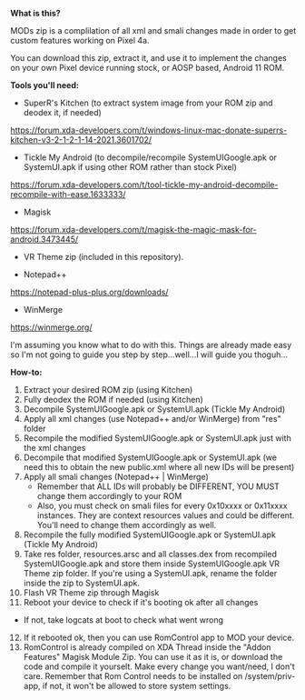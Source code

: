 **What is this?**



MODs zip is a complilation of all xml and smali changes made in order to get custom features working on Pixel 4a.

You can download this zip, extract it, and use it to implement the changes on your own Pixel device running stock, or AOSP based, Android 11 ROM.




**Tools you'll need:**


- SuperR's Kitchen (to extract system image from your ROM zip and deodex it, if needed)

https://forum.xda-developers.com/t/windows-linux-mac-donate-superrs-kitchen-v3-2-1-2-1-14-2021.3601702/


- Tickle My Android (to decompile/recompile SystemUIGoogle.apk or SystemUI.apk if using other ROM rather than stock Pixel)

https://forum.xda-developers.com/t/tool-tickle-my-android-decompile-recompile-with-ease.1633333/


- Magisk

https://forum.xda-developers.com/t/magisk-the-magic-mask-for-android.3473445/


- VR Theme zip (included in this repository).

- Notepad++

https://notepad-plus-plus.org/downloads/

- WinMerge

https://winmerge.org/




I'm assuming you know what to do with this. Things are already made easy so I'm not going to guide you step by step...well...I will guide you thoguh...




**How-to:**

1. Extract your desired ROM zip (using Kitchen)
2. Fully deodex the ROM if needed (using Kitchen)
3. Decompile SystemUIGoogle.apk or SystemUI.apk (Tickle My Android)
4. Apply all xml changes (use Notepad++ and/or WinMerge) from "res" folder
5. Recompile the modified SystemUIGoogle.apk or SystemUI.apk just with the xml changes
6. Decompile that modified SystemUIGoogle.apk or SystemUI.apk (we need this to obtain the new public.xml where all new IDs will be present)
7. Apply all smali changes (Notepad++ | WinMerge)
   - Remember that ALL IDs will probably be DIFFERENT, YOU MUST change them accordingly to your ROM
   - Also, you must check on smali files for every 0x10xxxx or 0x11xxxx instances. They are context resources values and could be different. You'll need to change them accordingly as well.
8. Recompile the fully modified SystemUIGoogle.apk or SystemUI.apk (Tickle My Android)
9. Take res folder, resources.arsc and all classes.dex from recompiled SystemUIGoogle.apk and store them inside SystemUIGoogle.apk VR Theme zip folder. If you're using a SystemUI.apk, rename the folder inside the zip to SystemUI.apk.
10. Flash VR Theme zip through Magisk
11. Reboot your device to check if it's booting ok after all changes
   - If not, take logcats at boot to check what went wrong
12. If it rebooted ok, then you can use RomControl app to MOD your device.
13. RomControl is already compiled on XDA Thread inside the "Addon Features" Magisk Module Zip. You can use it as it is, or download the code and compile it yourselt. Make every change you want/need, I don't care. Remember that Rom Control needs to be installed on /system/priv-app, if not, it won't be allowed to store system settings.

